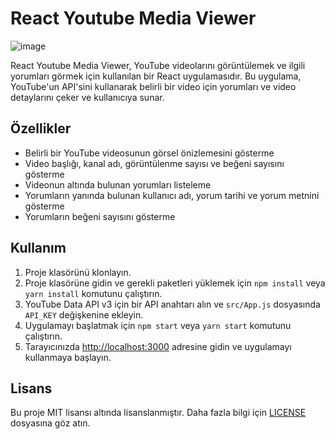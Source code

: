 # React Youtube Media Viewer

![image](https://github.com/nrgncorp/React-Youtube-Media-Viewer/assets/106927887/c24313e4-52a9-4295-890a-ca63986e980a)

React Youtube Media Viewer, YouTube videolarını görüntülemek ve ilgili yorumları görmek için kullanılan bir React uygulamasıdır. Bu uygulama, YouTube'un API'sini kullanarak belirli bir video için yorumları ve video detaylarını çeker ve kullanıcıya sunar.

## Özellikler

- Belirli bir YouTube videosunun görsel önizlemesini gösterme
- Video başlığı, kanal adı, görüntülenme sayısı ve beğeni sayısını gösterme
- Videonun altında bulunan yorumları listeleme
- Yorumların yanında bulunan kullanıcı adı, yorum tarihi ve yorum metnini gösterme
- Yorumların beğeni sayısını gösterme

## Kullanım

1. Proje klasörünü klonlayın.
2. Proje klasörüne gidin ve gerekli paketleri yüklemek için `npm install` veya `yarn install` komutunu çalıştırın.
3. YouTube Data API v3 için bir API anahtarı alın ve `src/App.js` dosyasında `API_KEY` değişkenine ekleyin.
4. Uygulamayı başlatmak için `npm start` veya `yarn start` komutunu çalıştırın.
5. Tarayıcınızda [http://localhost:3000](http://localhost:3000) adresine gidin ve uygulamayı kullanmaya başlayın.

## Lisans

Bu proje MIT lisansı altında lisanslanmıştır. Daha fazla bilgi için [LICENSE](LICENSE) dosyasına göz atın.


